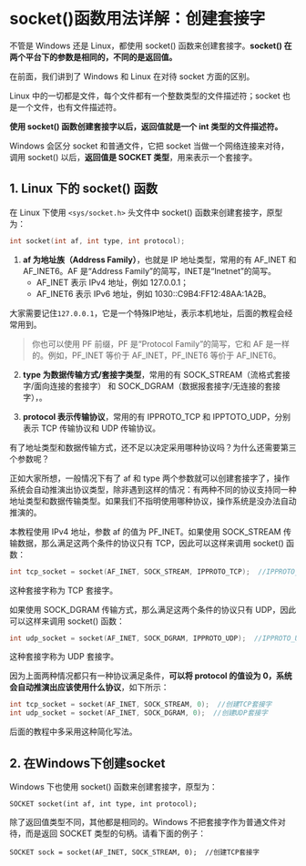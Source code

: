 # socket()函数用法详解：创建套接字

不管是 Windows 还是 Linux，都使用 socket() 函数来创建套接字。**socket() 在两个平台下的参数是相同的，不同的是返回值。**

在前面，我们讲到了 Windows 和 Linux 在对待 socket 方面的区别。

Linux 中的一切都是文件，每个文件都有一个整数类型的文件描述符；socket 也是一个文件，也有文件描述符。

**使用 socket() 函数创建套接字以后，返回值就是一个 int 类型的文件描述符。**

Windows 会区分 socket 和普通文件，它把 socket 当做一个网络连接来对待，调用 socket() 以后，**返回值是 SOCKET 类型**，用来表示一个套接字。

## 1. Linux 下的 socket() 函数

在 Linux 下使用 `<sys/socket.h>` 头文件中 socket() 函数来创建套接字，原型为：

```c
int socket(int af, int type, int protocol);
```

1) **af 为地址族（Address Family）**，也就是 IP 地址类型，常用的有 AF_INET 和 AF_INET6。AF 是“Address Family”的简写，INET是“Inetnet”的简写。
    - AF_INET 表示 IPv4 地址，例如 127.0.0.1；
    - AF_INET6 表示 IPv6 地址，例如 1030::C9B4:FF12:48AA:1A2B。

大家需要记住`127.0.0.1`，它是一个特殊IP地址，表示本机地址，后面的教程会经常用到。

> 你也可以使用 PF 前缀，PF 是“Protocol Family”的简写，它和 AF 是一样的。例如，PF_INET 等价于 AF_INET，PF_INET6 等价于 AF_INET6。

2) **type 为数据传输方式/套接字类型**，常用的有 SOCK_STREAM（流格式套接字/面向连接的套接字） 和 SOCK_DGRAM（数据报套接字/无连接的套接字），。

3) **protocol 表示传输协议**，常用的有 IPPROTO_TCP 和 IPPTOTO_UDP，分别表示 TCP 传输协议和 UDP 传输协议。

有了地址类型和数据传输方式，还不足以决定采用哪种协议吗？为什么还需要第三个参数呢？

正如大家所想，一般情况下有了 af 和 type 两个参数就可以创建套接字了，操作系统会自动推演出协议类型，除非遇到这样的情况：有两种不同的协议支持同一种地址类型和数据传输类型。如果我们不指明使用哪种协议，操作系统是没办法自动推演的。

本教程使用 IPv4 地址，参数 af 的值为 PF_INET。如果使用 SOCK_STREAM 传输数据，那么满足这两个条件的协议只有 TCP，因此可以这样来调用 socket() 函数：

```c
int tcp_socket = socket(AF_INET, SOCK_STREAM, IPPROTO_TCP);  //IPPROTO_TCP表示TCP协议
```

这种套接字称为 TCP 套接字。

如果使用 SOCK_DGRAM 传输方式，那么满足这两个条件的协议只有 UDP，因此可以这样来调用 socket() 函数：

```c
int udp_socket = socket(AF_INET, SOCK_DGRAM, IPPROTO_UDP);  //IPPROTO_UDP表示UDP协议
```

这种套接字称为 UDP 套接字。

因为上面两种情况都只有一种协议满足条件，**可以将 protocol 的值设为 0，系统会自动推演出应该使用什么协议**，如下所示：

```c
int tcp_socket = socket(AF_INET, SOCK_STREAM, 0);  //创建TCP套接字
int udp_socket = socket(AF_INET, SOCK_DGRAM, 0);  //创建UDP套接字
```

后面的教程中多采用这种简化写法。

## 2. 在Windows下创建socket

Windows 下也使用 socket() 函数来创建套接字，原型为：

```
SOCKET socket(int af, int type, int protocol);
```

除了返回值类型不同，其他都是相同的。Windows 不把套接字作为普通文件对待，而是返回 SOCKET 类型的句柄。请看下面的例子：

```
SOCKET sock = socket(AF_INET, SOCK_STREAM, 0);  //创建TCP套接字
```